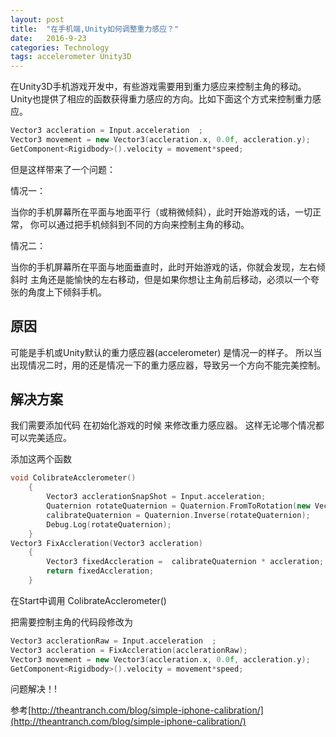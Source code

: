 ```yaml
---
layout: post
title:  "在手机端,Unity如何调整重力感应？"
date:   2016-9-23 
categories: Technology
tags: accelerometer Unity3D
---
```


在Unity3D手机游戏开发中，有些游戏需要用到重力感应来控制主角的移动。
Unity也提供了相应的函数获得重力感应的方向。比如下面这个方式来控制重力感应。

```c++
Vector3 accleration = Input.acceleration  ;
Vector3 movement = new Vector3(accleration.x, 0.0f, accleration.y);
GetComponent<Rigidbody>().velocity = movement*speed;
```

但是这样带来了一个问题：

情况一：

当你的手机屏幕所在平面与地面平行（或稍微倾斜），此时开始游戏的话，一切正常，
你可以通过把手机倾斜到不同的方向来控制主角的移动。

情况二：

当你的手机屏幕所在平面与地面垂直时，此时开始游戏的话，你就会发现，左右倾斜时
主角还是能愉快的左右移动，但是如果你想让主角前后移动，必须以一个夸张的角度上下倾斜手机。


## 原因
可能是手机或Unity默认的重力感应器(accelerometer) 是情况一的样子。
所以当出现情况二时，用的还是情况一下的重力感应器，导致另一个方向不能完美控制。

## 解决方案
我们需要添加代码 在初始化游戏的时候  来修改重力感应器。
这样无论哪个情况都可以完美适应。

添加这两个函数
```c++
void ColibrateAcclerometer()
    {
        Vector3 acclerationSnapShot = Input.acceleration;
        Quaternion rotateQuaternion = Quaternion.FromToRotation(new Vector3(0.0f,0.0f,-1),acclerationSnapShot);
        calibrateQuaternion = Quaternion.Inverse(rotateQuaternion);
        Debug.Log(rotateQuaternion);
    }
Vector3 FixAccleration(Vector3 accleration)
    {
        Vector3 fixedAccleration =  calibrateQuaternion * accleration;
        return fixedAccleration;
    }
```
在Start中调用 ColibrateAcclerometer()

把需要控制主角的代码段修改为
```c++
Vector3 acclerationRaw = Input.acceleration  ;
Vector3 accleration = FixAccleration(acclerationRaw);
Vector3 movement = new Vector3(accleration.x, 0.0f, accleration.y);
GetComponent<Rigidbody>().velocity = movement*speed;
```

问题解决！!

   
   
    

参考[http://theantranch.com/blog/simple-iphone-calibration/](http://theantranch.com/blog/simple-iphone-calibration/)